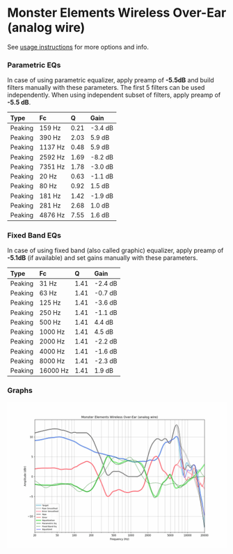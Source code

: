 # Monster Elements Wireless Over-Ear (analog wire)
See [usage instructions](https://github.com/jaakkopasanen/AutoEq#usage) for more options and info.

### Parametric EQs
In case of using parametric equalizer, apply preamp of **-5.5dB** and build filters manually
with these parameters. The first 5 filters can be used independently.
When using independent subset of filters, apply preamp of **-5.5 dB**.

| Type    | Fc      |    Q | Gain    |
|:--------|:--------|:-----|:--------|
| Peaking | 159 Hz  | 0.21 | -3.4 dB |
| Peaking | 390 Hz  | 2.03 | 5.9 dB  |
| Peaking | 1137 Hz | 0.48 | 5.9 dB  |
| Peaking | 2592 Hz | 1.69 | -8.2 dB |
| Peaking | 7351 Hz | 1.78 | -3.0 dB |
| Peaking | 20 Hz   | 0.63 | -1.1 dB |
| Peaking | 80 Hz   | 0.92 | 1.5 dB  |
| Peaking | 181 Hz  | 1.42 | -1.9 dB |
| Peaking | 281 Hz  | 2.68 | 1.0 dB  |
| Peaking | 4876 Hz | 7.55 | 1.6 dB  |

### Fixed Band EQs
In case of using fixed band (also called graphic) equalizer, apply preamp of **-5.1dB**
(if available) and set gains manually with these parameters.

| Type    | Fc       |    Q | Gain    |
|:--------|:---------|:-----|:--------|
| Peaking | 31 Hz    | 1.41 | -2.4 dB |
| Peaking | 63 Hz    | 1.41 | -0.7 dB |
| Peaking | 125 Hz   | 1.41 | -3.6 dB |
| Peaking | 250 Hz   | 1.41 | -1.1 dB |
| Peaking | 500 Hz   | 1.41 | 4.4 dB  |
| Peaking | 1000 Hz  | 1.41 | 4.5 dB  |
| Peaking | 2000 Hz  | 1.41 | -2.2 dB |
| Peaking | 4000 Hz  | 1.41 | -1.6 dB |
| Peaking | 8000 Hz  | 1.41 | -2.3 dB |
| Peaking | 16000 Hz | 1.41 | 1.9 dB  |

### Graphs
![](./Monster%20Elements%20Wireless%20Over-Ear%20(analog%20wire).png)
